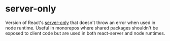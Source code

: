 # server-only

Version of React's [server-only](https://www.npmjs.com/package/server-only) that doesn't throw an error when used in node runtime. Useful in monorepos where shared packages shouldn't be exposed to client code but are used in both react-server and node runtimes.